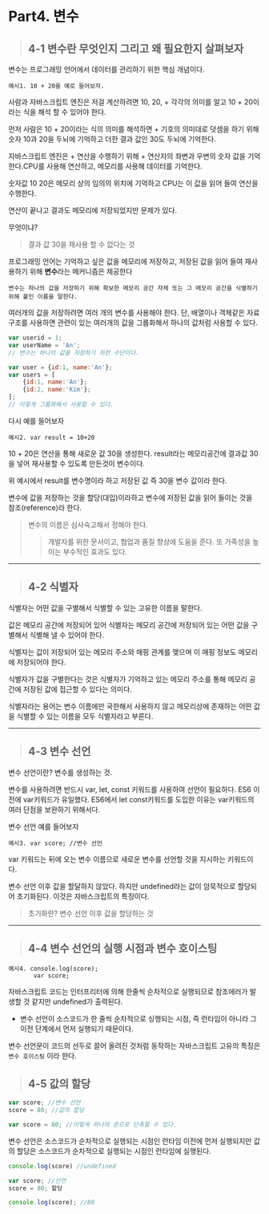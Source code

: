 # Part4. 변수


> ## 4-1 변수란 무엇인지 그리고 왜 필요한지 살펴보자


변수는 프로그래밍 언어에서 데이터를 관리하기 위한 핵심 개념이다.

	예시1. 10 + 20을 예로 들어보자.

사람과 자바스크립트 엔진은 저걸 계산하려면 10, 20, + 각각의 의미를 알고 10 + 20이라는 식을 해석 할 수 있어야 한다.

먼저 사람은 10 + 20이라는 식의 의미를 해석하면 + 기호의 의미대로 덧셈을 하기 위해 숫자 10과 20을 두뇌에 기억하고 더한 결과 값인 30도 두뇌에 기억한다.

자바스크립트 엔진은 + 연산을 수행하기 위해 + 연산자의 좌변과 우변의 숫자 값을 기억한다.CPU를 사용해 연산하고, 메모리를 사용해 데이터를 기억한다.

숫자값 10 20은 메모리 상의 임의의 위치에 기억하고 CPU는 이 값을 읽어 들여 연산을 수행한다.

연산이 끝나고 결과도 메모리에 저장되었지만 문제가 있다.


무엇이냐?


> 결과 값 30을 재사용 할 수 없다는 것

프로그래밍 언어는 기억하고 싶은 값을 메모리에 저장하고, 저장된 값을 읽어 들여 재사용하기 위해 **변수**라는 메커니즘은 제공한다

	변수는 하나의 값을 저장하기 위해 확보한 메모리 공간 자체 또는 그 메모리 공간을 식별하기 위해 붙인 이름을 말한다.

여러개의 값을 저장하려면 여러 개의 변수를 사용해야 한다. 단, 배열이나 객체같은 자료구조를 사용하면 관련이 있는 여러개의 값을 그룹화해서 하나의 값처럼 사용할 수 있다.

```javascript
var userid = 1;
var userName = 'An';
// 변수는 하나의 값을 저장하기 위한 수단이다.
```

```javascript
var user = {id:1, name:'An'};
var users = [
    {id:1, name:'An'};
    {id:2, name:'Kim'};
];
// 이렇게 그룹화해서 사용할 수 있다.
```

다시 예를 들어보자 

	예시2. var result = 10+20

10 + 20은 연산을 통해 새로운 값 30을 생성한다. result라는 메모리공간에 결과값 30을 넣어 재사용할 수 있도록 만든것이 변수이다.

위 예시에서 result를 변수명이라 하고 저장된 값 즉 30을 변수 값이라 한다.

변수에 값을 저장하는 것을 할당(대입)이라하고 변수에 저장된 값을 읽어 들이는 것을 참조(reference)라 한다.

> 변수의 이름은 심사숙고해서 정해야 한다.
>> 개발자를 위한 문서이고, 협업과 품질 향상에 도움을 준다. 또 가족성을 높이는 부수적인 효과도 있다.

***

> ## 4-2 식별자

식별자는 어떤 값을 구별해서 식별할 수 있는 고유한 이름을 말한다.

값은 메모리 공간에 저장되어 있어 식별자는 메모리 공간에 저장되어 있는 어떤 값을 구별해서 식별해 낼 수 있어야 한다.

식별자는 값이 저장되어 있는 메모리 주소와 매핑 관계를 맺으며 이 매핑 정보도 메모리 에 저장되어야 한다.

식별자가 값을 구별한다는 것은 식별자가 기억하고 있는 메모리 주소를 통해 메모리 공간에 저장된 값에 접근할 수 있다는 의미다.

식별자라는 용어는 변수 이름에만 국한해서 사용하지 않고 메모리상에 존재하는 어떤 값을 식별할 수 있는 이름을 모두 식별자라고 부른다.

***

> ## 4-3 변수 선언

변수 선언이란? 변수를 생성하는 것.

변수를 사용하려면 반드시 var, let, const 키워드를 사용하여 선언이 필요하다. ES6 이전에 var키워드가 유일했다. ES6에서 let const키워드를 도입한 이유는 var키워드의 여러 단점을 보완하기 위해서다.

변수 선언 예를 들어보자

	예시3. var score; //변수 선언

var 키워드는 뒤에 오는 변수 이름으로 새로운 변수를 선언할 것을 지시하는 키워드이다.

변수 선언 이후 값을 할달하지 않았다. 하지만 undefined라는 값이 암묵적으로 할당되어 초기화된다. 이것은 자바스크립트의 특징이다.

> 초기화란? 변수 선언 이후 값을 할당하는 것

***

> ## 4-4 변수 선언의 실행 시점과 변수 호이스팅

	예시4. console.log(score);
	       var score;

자바스크립트 코드는 인터프리터에 의해 한줄씩 순차적으로 실행되므로 참조에러가 발생할 것 같지만 undefined가 출력된다.

- 변수 선언이 소스코드가 한 줄씩 순차적으로 싱행되는 시점, 즉 런타임이 아니라 그 이전 단계에서 먼저 실행되기 때문이다.

변수 선언문이 코드의 선두로 끌어 올려진 것처럼 동작하는 자바스크립트 고유의 특징은 `변수 호이스팅` 이라 한다.

> ## 4-5 값의 할당

```javascript
var score; //변수 선언
score = 80; //값의 할당

var score = 80; //이렇게 하나의 문으로 단축할 수 있다.
```

변수 선언은 소스코드가 순차적으로 실행되는 시점인 런타임 이전에 먼저 실행되지만 값의 할당은 소스코드가 순차적으로 실행되는 시점인 런타임에 실행된다.

```javascript
console.log(score) //undefined

var score; //선언
score = 80; 할당

console.log(score); //80
```

